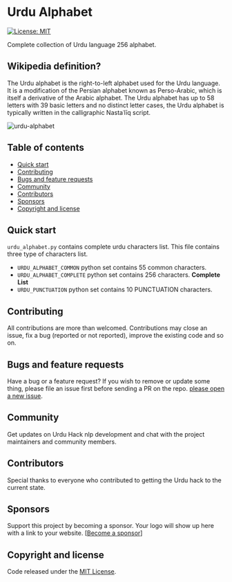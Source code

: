 # Urdu Alphabet

[![License: MIT](https://img.shields.io/badge/license-MIT-blue.svg)](https://github.com/urduhack/urdu-alphabet/blob/master/LICENSE)

Complete collection of Urdu language 256 alphabet.

## Wikipedia definition?

The Urdu alphabet is the right-to-left alphabet used for the Urdu language. It is a modification of the Persian alphabet known as Perso-Arabic, which is itself a derivative of the Arabic alphabet. 
The Urdu alphabet has up to 58 letters with 39 basic letters and no distinct letter cases, the Urdu alphabet is typically written in the calligraphic Nastaʿlīq script.

![urdu-alphabet](https://raw.githubusercontent.com/urduhack/urdu-alphabet/master/design.png)

## Table of contents

- [Quick start](#quick-start)
- [Contributing](#contributing)
- [Bugs and feature requests](#bugs-and-feature-requests)
- [Community](#community)
- [Contributors](#contributors)
- [Sponsors](#sponsors)
- [Copyright and license](#copyright-and-license)

## Quick start

`urdu_alphabet.py` contains complete urdu characters list. This file contains three type of characters list. 

- `URDU_ALPHABET_COMMON` python set contains 55 common characters.
- `URDU_ALPHABET_COMPLETE` python set contains 256  characters. **Complete List**
- `URDU_PUNCTUATION` python set contains 10 PUNCTUATION characters.


## Contributing

All contributions are more than welcomed. Contributions may close an issue, fix a bug (reported or not reported), improve the existing code and so on.


## Bugs and feature requests

Have a bug or a feature request? If you wish to remove or update some thing, please file an issue first before sending a PR on the repo. [please open a new issue](https://github.com/urduhack/urdu-alphabet/issues/new).


## Community

Get updates on Urdu Hack nlp development and chat with the project maintainers and community members.


## Contributors

Special thanks to everyone who contributed to getting the Urdu hack to the current state.

## Sponsors

Support this project by becoming a sponsor. Your logo will show up here with a link to your website. [[Become a sponsor]()]

## Copyright and license

Code released under the [MIT License](ttps://github.com/urduhack/urdu-alphabet/blob/master/LICENSE).